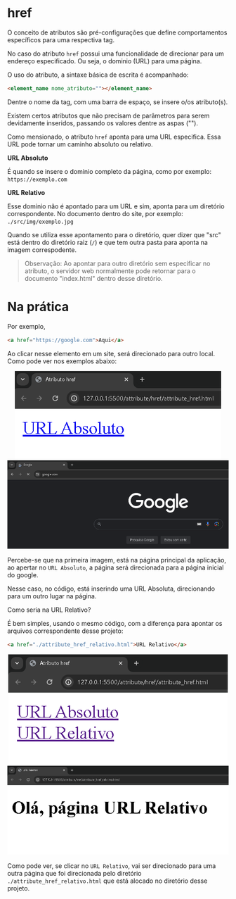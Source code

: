 # href

O conceito de atributos são pré-configurações que define comportamentos específicos para uma respectiva tag.

No caso do atributo `href` possui uma funcionalidade de direcionar para um endereço especificado. Ou seja, o dominio (URL) para uma página.

O uso do atributo, a sintaxe básica de escrita é acompanhado:

```HTML
<element_name nome_atributo=""></element_name>
```

Dentre o nome da tag, com uma barra de espaço, se insere o/os atributo(s).

Existem certos atributos que não precisam de parâmetros para serem devidamente inseridos, passando os valores dentre as aspas ("").

Como mensionado, o atributo `href` aponta para uma URL especifica. Essa URL pode tornar um caminho absoluto ou relativo.

**URL Absoluto**

É quando se insere o dominio completo da página, como por exemplo: `https://exemplo.com`

**URL Relativo**

Esse dominio não é apontado para um URL e sim, aponta para um diretório correspondente. No documento dentro do site, por exemplo: `./src/img/exemplo.jpg`

Quando se utiliza esse apontamento para o diretório, quer dizer que "src" está dentro do diretório raiz (`/`) e que tem outra pasta para aponta na imagem correspodente.

> Observação: Ao apontar para outro diretório sem especificar no atributo, o servidor web normalmente pode retornar para o documento "index.html" dentro desse diretório.

# Na prática

Por exemplo,
```HTML
<a href="https://google.com">Aqui</a>
```
Ao clicar nesse elemento em um site, será direcionado para outro local. Como pode ver nos exemplos abaixo:

<div align="center">
  <img src="../../assets/11ATTRIBUTE_HREF.png" alt="420x200">
  <img src="../../assets/11ATTRIBUTE_HREF_ABSOLUTO.png" alt="1000x400">
</div>


Percebe-se que na primeira imagem, está na página principal da aplicação, ao apertar no `URL Absoluto`, a página será direcionada para a página inicial do google.

Nesse caso, no código, está inserindo uma URL Absoluta, direcionando para um outro lugar na página.

Como seria na URL Relativo?

É bem simples, usando o mesmo código, com a diferença para apontar os arquivos correspondente desse projeto:

```HTML
<a href="./attribute_href_relativo.html">URL Relativo</a>
```

<div align="center">
  <img src="../../assets/11ATTRIBUTE_HREF_RELATIVO_ABSOLUTO.png" alt="500x250">
  <img src="../../assets/11ATTRIBUTE_HREF_RELATIVO.png" alt="1000x400">
</div>

Como pode ver, se clicar no `URL Relativo`, vai ser direcionado para uma outra página que foi direcionada pelo diretório `./attribute_href_relativo.html` que está alocado no diretório desse projeto.